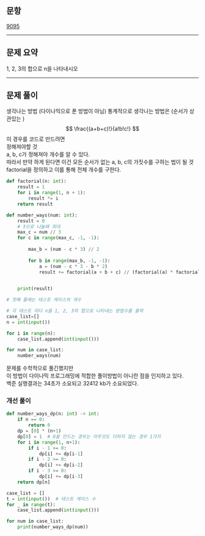 ## 문항
[9095](https://www.acmicpc.net/problem/9095)

---
## 문제 요약
1, 2, 3의 합으로 n을 나타내시오

---
## 문제 풀이
생각나는 방법 (다이나믹으로 푼 방법이 아님)
통계적으로 생각나는 방법은 (순서가 상관있는 )
$$ \frac{(a+b+c)!}{a!b!c!} $$
이 경우를 코드로 만드려면  
정해져야할 것  
a, b, c가 정해져야 개수를 알 수 있다.  
따라서 만약 하게 된다면 이건 모든 순서가 없는 a, b, c의 가짓수를 구하는 법이 될 것  
factorial을 정의하고 이를 통해 전체 개수를 구한다.

```python
def factorial(n: int): 
    result = 1
    for i in range(1, n + 1):
        result *= i
    return result

def number_ways(num: int):
    result = 0
    # 3으로 나눌때 최대
    max_c = num // 3
    for c in range(max_c, -1, -1):
        
        max_b = (num - c * 3) // 2
        
        for b in range(max_b, -1, -1):
            a = (num - c * 3 - b * 2)
            result += factorial(a + b + c) // (factorial(a) * factorial(b) * factorial(c))

    
    print(result)

# 첫째 줄에는 테스트 케이스의 개수

# 각 테스트 마다 n을 1, 2, 3의 합으로 나타내는 방법수를 출력
case_list=[]
n = int(input())

for i in range(n):
    case_list.append(int(input()))

for num in case_list:
    number_ways(num)
```

문제를 수학적으로 풀긴했지만  
이 방법이 다이나믹 프로그래밍에 적합한 풀이방법이 아니란 점을 인지하고 있다.  
백준 실행결과는 34초가 소요되고 32412 kb가 소요되었다.  

### 개선 풀이
```python
def number_ways_dp(n: int) -> int:
    if n == 0:
        return 0
    dp = [0] * (n+1)
    dp[0] = 1  # 0을 만드는 경우는 아무것도 더하지 않는 경우 1가지
    for i in range(1, n+1):
        if i - 1 >= 0:
            dp[i] += dp[i-1]
        if i - 2 >= 0:
            dp[i] += dp[i-2]
        if i - 3 >= 0:
            dp[i] += dp[i-3]
    return dp[n]

case_list = []
t = int(input())  # 테스트 케이스 수
for _ in range(t):
    case_list.append(int(input()))

for num in case_list:
    print(number_ways_dp(num))

```
